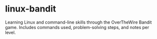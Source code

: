 # linux-bandit
Learning Linux and command-line skills through the OverTheWire Bandit game. Includes commands used, problem-solving steps, and notes per level.
